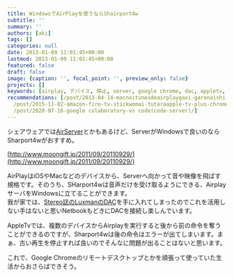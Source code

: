 ```yaml
---
title: WindowsでAirPlayを使うならShairport4w
subtitle: ''
summary: ''
authors: [aki]
tags: []
categories: null
date: 2013-01-09 11:01:45+00:00
lastmod: 2013-01-09 11:01:45+00:00
featured: false
draft: false
image: {caption: '', focal_point: '', preview_only: false}
projects: []
keywords: [airplay, デバイス, 停止, server, google chrome, dac, appletv, 規格, エラー, サーバ]
recommendations: [/post/2013-04-14-macnoitunesdeairplaygaxi-garanaishi-niyarubeki1tunokoto/,
  /post/2015-11-02-amazon-fire-tv-stickwomai-tutaraapple-tv-plus-chromecast-tiyotutoninatuta/,
  /post/2020-07-16-google colaboratory-vs code(code-server)/]
---
```

シェアウェアでは[AirServer](http://www.airserverapp.com/)とかもあるけど、ServerがWindowsで良いのならSharport4wがおすすめ。

[http://www.moongift.jp/2011/09/20110929/](http://www.moongift.jp/2011/09/20110929/)

AirPlayはiOSやMacなどのデバイスから、Serverへ向かって音や映像を飛ばす規格です。そのうち、SHarport4wは音声だけを受け取るようにできる、AirplayサーバをWindowsに立てることができます。  
我が家では、[Stereo誌のLuxmanのDAC](http://www.ongakunotomo.co.jp/kagutsu/k133.html)を手に入れてしまったのでこれを活用しない手はないと思いNetbookもどきにDACを接続し楽しんでいます。

AppleTvでは、複数のデバイスからAirplayを実行すると後から前の命令を奪うことができるのですが、Sharport4wは後の命令はエラーが出てしまいます。まぁ、古い再生を停止すれば良いのでそんなに問題が出ることはないと思います。

これで、Google Chromeのリモートデスクトップとかを頑張って使っていた生活からおさらばできそう。


